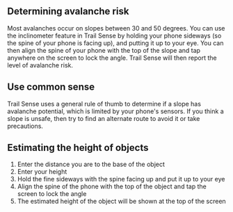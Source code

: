 ## Determining avalanche risk

Most avalanches occur on slopes between 30 and 50 degrees. You can use the inclinometer feature in Trail Sense by holding your phone sideways (so the spine of your phone is facing up), and putting it up to your eye. You can then align the spine of your phone with the top of the slope and tap anywhere on the screen to lock the angle. Trail Sense will then report the level of avalanche risk.

## Use common sense

Trail Sense uses a general rule of thumb to determine if a slope has avalanche potential, which is limited by your phone's sensors. If you think a slope is unsafe, then try to find an alternate route to avoid it or take precautions.

## Estimating the height of objects

1. Enter the distance you are to the base of the object
2. Enter your height
3. Hold the fine sideways with the spine facing up and put it up to your eye
4. Align the spine of the phone with the top of the object and tap the screen to lock the angle
5. The estimated height of the object will be shown at the top of the screen
